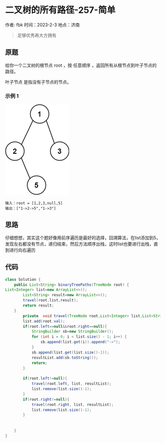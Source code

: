 # 二叉树的所有路径-257-简单

作者: fbk
时间：2023-2-3
地点：济南

> 足够优秀再大方拥有

## 原题

给你一个二叉树的根节点 root ，按 任意顺序 ，返回所有从根节点到叶子节点的路径。

叶子节点 是指没有子节点的节点。

### 示例 1

![](../img/2023-2-3/%E7%AE%97%E6%B3%95.jpg)

```
输入：root = [1,2,3,null,5]
输出：["1->2->5","1->3"]
```

## 思路
仔细想想，其实这个题好像用前序遍历是最好的选择，回溯算法，在list添加到5，发现左右都没有节点，递归结束，然后方法顺序出栈，这时list也要进行出栈，直到进行向右遍历
## 代码

```java
class Solution {
    public List<String> binaryTreePaths(TreeNode root) {
List<Integer> list=new ArrayList<>();
        List<String> result=new ArrayList<>();
        travel(root,list,result);
        return result;
    }
        private  void travel(TreeNode root,List<Integer> list,List<String> resultList){
        list.add(root.val);
        if(root.left==null&&root.right==null){
            StringBuilder sb=new StringBuilder();
            for (int i = 0; i < list.size() - 1; i++) {
                sb.append(list.get(i)).append("->");
            }
            sb.append(list.get(list.size()-1));
            resultList.add(sb.toString());
            return;
        }

        if(root.left!=null){
            travel(root.left, list, resultList);
            list.remove(list.size()-1);
        }
        if(root.right!=null){
            travel(root.right, list, resultList);
            list.remove(list.size()-1);
        }


    }
}
```
